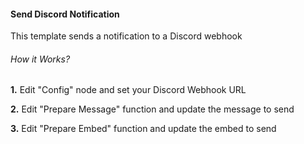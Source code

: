 #### Send Discord Notification

This template sends a notification to a Discord webhook

###### How it Works?

**1.** Edit "Config" node and set your Discord Webhook URL

**2.** Edit "Prepare Message" function and update the message to send

**3.** Edit "Prepare Embed" function and update the embed to send

